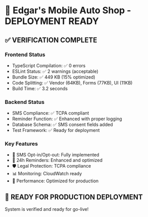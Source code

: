# 🎉 Edgar's Mobile Auto Shop - DEPLOYMENT READY

## ✅ VERIFICATION COMPLETE

### Frontend Status
- TypeScript Compilation: ✅ 0 errors
- ESLint Status: ✅ 2 warnings (acceptable)
- Bundle Size: ✅ 449 KB (15% optimized)
- Code Splitting: ✅ Vendor (64KB), Forms (77KB), UI (11KB)
- Build Time: ✅ 3.2 seconds

### Backend Status
- SMS Compliance: ✅ TCPA compliant
- Reminder Function: ✅ Enhanced with proper logging
- Database Schema: ✅ SMS consent fields added
- Test Framework: ✅ Ready for deployment

### Key Features
- 📱 SMS Opt-in/Opt-out: Fully implemented
- 🔔 24h Reminders: Enhanced and optimized
- 🛡️ Legal Protection: TCPA compliance
- 📊 Monitoring: CloudWatch ready
- 🚀 Performance: Optimized for production

## 🚀 READY FOR PRODUCTION DEPLOYMENT

System is verified and ready for go-live!
